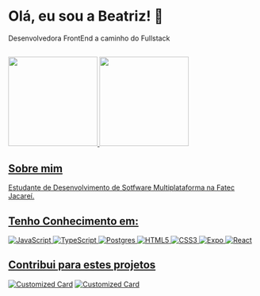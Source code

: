 
# Olá, eu sou a Beatriz! 👋

Desenvolvedora FrontEnd a caminho do Fullstack
##
<div align="left"> 
    <a href="https://github.com/biamontanini">
  <img height="180em" src="https://github-readme-stats.vercel.app/api?username=biamontanini&theme=tokyonight&show_icons=true&hide_border=false&count_private=true"/>
  <img height="180em" src="https://github-readme-stats.vercel.app/api/top-langs/?username=biamontanini&theme=tokyonight&show_icons=true&hide_border=false&layout=compact"/>
   </div>

## Sobre mim
Estudante de Desenvolvimento de Sotfware Multiplataforma na Fatec Jacareí. 


## Tenho Conhecimento em:
![JavaScript](https://img.shields.io/badge/javascript-%23323330.svg?style=for-the-badge&logo=javascript&logoColor=%23F7DF1E)
![TypeScript](https://img.shields.io/badge/typescript-%23007ACC.svg?style=for-the-badge&logo=typescript&logoColor=white)
![Postgres](https://img.shields.io/badge/postgres-%23316192.svg?style=for-the-badge&logo=postgresql&logoColor=white)
![HTML5](https://img.shields.io/badge/html5-%23E34F26.svg?style=for-the-badge&logo=html5&logoColor=white)
![CSS3](https://img.shields.io/badge/css3-%231572B6.svg?style=for-the-badge&logo=css3&logoColor=white)
![Expo](https://img.shields.io/badge/expo-1C1E24?style=for-the-badge&logo=expo&logoColor=#D04A37) 
![React](https://img.shields.io/badge/react-%2320232a.svg?style=for-the-badge&logo=react&logoColor=%2361DAFB)


## Contribui para estes projetos
[![Customized Card](https://github-readme-stats.vercel.app/api/pin/?username=terrasoftwarehouse&repo=Projeto-Treinamento-Scrum&title_color=fff&icon_color=f9f9f9&text_color=9f9f9f&bg_color=151515)](https://github.com/TerraSoftwarehouse/Projeto-Treinamento-Scrum)
[![Customized Card](https://github-readme-stats.vercel.app/api/pin/?username=projetoPDali&repo=projetoPDali&title_color=fff&icon_color=f9f9f9&text_color=9f9f9f&bg_color=151515)](https://github.com/projetoPDali/projetoPDali)


